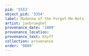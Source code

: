 ```yaml
---
pid: '5553'
object_pid: '3354'
label: Madonna of the Forget-Me-Nots
artist: janbrueghel
provenance_date: '1809'
provenance_location:
provenance_text: Knyff
collection: provenance
order: '0809'
---
```

